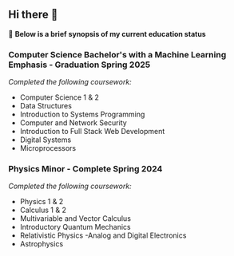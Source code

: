 ## Hi there 👋

<!--
**LeviRecla/LeviRecla** is a ✨ _special_ ✨ repository because its `README.md` (this file) appears on your GitHub profile.

Here are some ideas to get you started:

- 🔭 I’m currently working on ...
- 🌱 I’m currently learning ...
- 👯 I’m looking to collaborate on ...
- 🤔 I’m looking for help with ...
- 💬 Ask me about ...
- 📫 How to reach me: ...
- 😄 Pronouns: ...
- ⚡ Fun fact: ...
-->

🏫 **Below is a brief synopsis of my current education status**
### Computer Science Bachelor's with a Machine Learning Emphasis - Graduation Spring 2025
*Completed the following coursework:*
- Computer Science 1 & 2
- Data Structures
- Introduction to Systems Programming
- Computer and Network Security
- Introduction to Full Stack Web Development
- Digital Systems
- Microprocessors

### Physics Minor - Complete Spring 2024
*Completed the following  coursework:*
- Physics 1 & 2
- Calculus 1 & 2
- Multivariable and Vector Calculus
- Introductory Quantum Mechanics
- Relativistic Physics
-Analog and Digital Electronics
- Astrophysics





